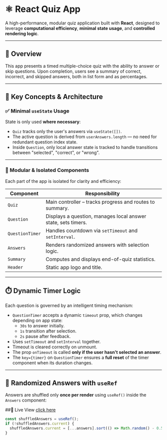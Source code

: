 # ⚛️ React Quiz App

A high-performance, modular quiz application built with **React**, designed to leverage **computational efficiency**, **minimal state usage**, and **controlled rendering logic**.

---

## 📌 Overview

This app presents a timed multiple-choice quiz with the ability to answer or skip questions. Upon completion, users see a summary of correct, incorrect, and skipped answers, both in list form and as percentages.

---

## 🧠 Key Concepts & Architecture

### ✅ Minimal `useState` Usage

State is only used **where necessary**:

- `Quiz` tracks only the user's answers via `useState([])`.
- The active question is derived from `userAnswers.length` — no need for redundant question index state.
- Inside `Question`, only local answer state is tracked to handle transitions between "selected", "correct", or "wrong".

---

### 🧩 Modular & Isolated Components

Each part of the app is isolated for clarity and efficiency:

| Component       | Responsibility                                                |
|----------------|----------------------------------------------------------------|
| `Quiz`          | Main controller – tracks progress and routes to summary.       |
| `Question`      | Displays a question, manages local answer state, sets timers. |
| `QuestionTimer` | Handles countdown via `setTimeout` and `setInterval`.         |
| `Answers`       | Renders randomized answers with selection logic.              |
| `Summary`       | Computes and displays end-of-quiz statistics.                 |
| `Header`        | Static app logo and title.                                    |

---

## ⏱️ Dynamic Timer Logic

Each question is governed by an intelligent timing mechanism:

- `QuestionTimer` accepts a dynamic `timeout` prop, which changes depending on app state:
  - `30s` to answer initially.
  - `1s` transition after selection.
  - `2s` pause after feedback.
- Uses `setTimeout` and `setInterval` together.
- Timeout is cleared correctly on unmount.
- The prop `onTimeout` is called **only if the user hasn't selected an answer**.
- The `key={timer}` on `QuestionTimer` ensures a **full reset** of the timer component when its duration changes.

---

## 🔀 Randomized Answers with `useRef`

Answers are shuffled only **once per render** using `useRef()` inside the `Answers` component:

 ##🚨 Live View 
 <a href="https://react-quiz-sooty.vercel.app/">click here</a>


```js
const shuffledAnswers = useRef();
if (!shuffledAnswers.current) {
  shuffledAnswers.current = [...answers].sort(() => Math.random() - 0.5);
}


